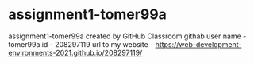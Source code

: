 # assignment1-tomer99a
assignment1-tomer99a created by GitHub Classroom
githab user name - tomer99a
id - 208297119
url to my website - https://web-development-environments-2021.github.io/208297119/

